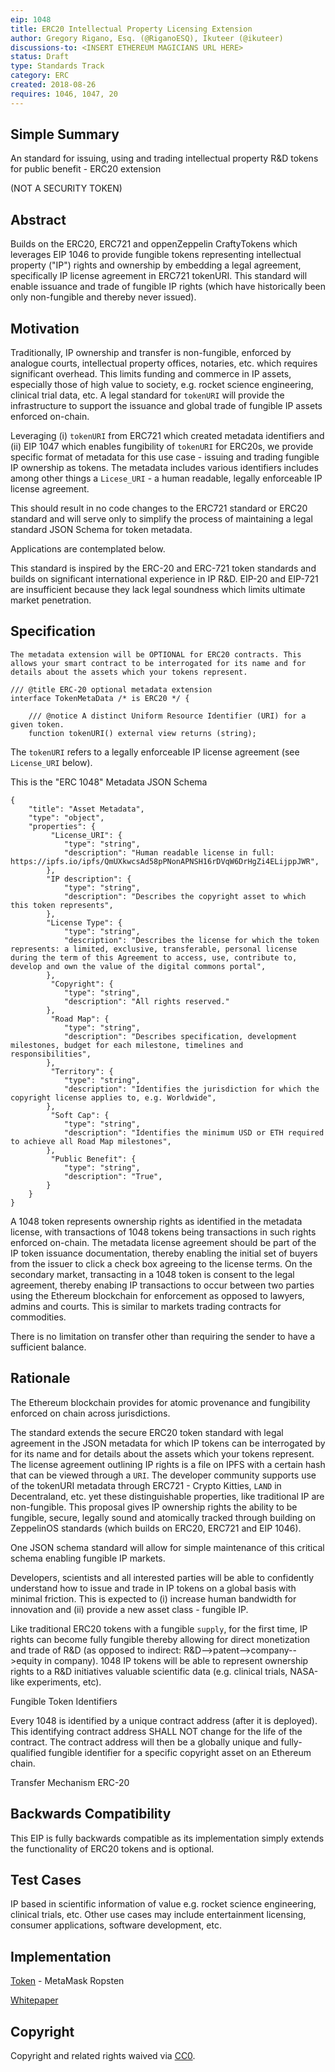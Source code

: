 ```yaml
---
eip: 1048
title: ERC20 Intellectual Property Licensing Extension
author: Gregory Rigano, Esq. (@RiganoESQ), Ikuteer (@ikuteer)
discussions-to: <INSERT ETHEREUM MAGICIANS URL HERE>
status: Draft
type: Standards Track
category: ERC
created: 2018-08-26
requires: 1046, 1047, 20
---
```


## Simple Summary
An standard for issuing, using and trading intellectual property R&D tokens for public benefit - ERC20 extension

(NOT A SECURITY TOKEN)

## Abstract

Builds on the ERC20, ERC721 and oppenZeppelin CraftyTokens which leverages EIP 1046 to provide fungible tokens representing intellectual property ("IP") rights and ownership by embedding a legal agreement, specifically IP license agreement in ERC721 tokenURI.  This standard will enable issuance and trade of fungible IP rights (which have historically been only non-fungible and thereby never issued).  


## Motivation
Traditionally, IP ownership and transfer is non-fungible, enforced by analogue courts, intellectual property offices, notaries, etc. which requires significant overhead.  This limits funding and commerce in IP assets, especially those of high value to society, e.g. rocket science engineering, clinical trial data, etc. A legal standard for ```tokenURI``` will provide the infrastructure to support the issuance and global trade of fungible IP assets enforced on-chain.

Leveraging (i) ```tokenURI``` from ERC721 which created metadata identifiers and (ii) EIP 1047 which enables fungibility of ```tokenURI``` for ERC20s, we provide specific format of metadata for this use case - issuing and trading fungible IP ownership as tokens.  The metadata includes various identifiers includes among other things a  ```Licese_URI``` - a human readable, legally enforceable IP license agreement. 

This should result in no code changes to the ERC721 standard or ERC20 standard and will serve only to simplify the process of maintaining a legal standard JSON Schema for token metadata.

Applications are contemplated below.

This standard is inspired by the ERC-20 and ERC-721 token standards and builds on significant international experience in IP R&D. EIP-20 and EIP-721 are insufficient because they lack legal soundness which limits ultimate market penetration.  


## Specification 

```
The metadata extension will be OPTIONAL for ERC20 contracts. This allows your smart contract to be interrogated for its name and for details about the assets which your tokens represent.

/// @title ERC-20 optional metadata extension
interface TokenMetaData /* is ERC20 */ {

    /// @notice A distinct Uniform Resource Identifier (URI) for a given token.
    function tokenURI() external view returns (string);

```

The ```tokenURI``` refers to a legally enforceable IP license agreement (see ```License_URI``` below).    

This is the "ERC 1048" Metadata JSON Schema

```
{
    "title": "Asset Metadata",
    "type": "object",
    "properties": {
         "License_URI": {
            "type": "string",
            "description": "Human readable license in full: https://ipfs.io/ipfs/QmUXkwcsAd58pPNonAPNSH16rDVqW6DrHgZi4ELijppJWR",
        },
        "IP description": {
            "type": "string",
            "description": "Describes the copyright asset to which this token represents",
        },
        "License Type": {
            "type": "string",
            "description": "Describes the license for which the token represents: a limited, exclusive, transferable, personal license during the term of this Agreement to access, use, contribute to, develop and own the value of the digital commons portal",
        },
         "Copyright": {
            "type": "string",
            "description": "All rights reserved."
        },
         "Road Map": {
            "type": "string",
            "description": "Describes specification, development milestones, budget for each milestone, timelines and responsibilities",
        },
         "Territory": {
            "type": "string",
            "description": "Identifies the jurisdiction for which the copyright license applies to, e.g. Worldwide",
        },
         "Soft Cap": {
            "type": "string",
            "description": "Identifies the minimum USD or ETH required to achieve all Road Map milestones",
        },
         "Public Benefit": {
            "type": "string",
            "description": "True",
        }
    }
}

```


A 1048 token represents ownership rights as identified in the metadata license, with transactions of 1048 tokens being transactions in such rights enforced on-chain. The metadata license agreement should be part of the IP token issuance documentation, thereby enabling the initial set of buyers from the issuer to click a check box agreeing to the license terms.  On the secondary market, transacting in a 1048 token is consent to the legal agreement, thereby enabing IP transactions to occur between two parties using the Ethereum blockchain for enforcement as opposed to lawyers, admins and courts. This is similar to markets trading contracts for commodities.

There is no limitation on transfer other than requiring the sender to have a sufficient balance.


## Rationale

The Ethereum blockchain provides for atomic provenance and fungibility enforced on chain across jurisdictions.

The standard extends the secure ERC20 token standard with legal agreement in the JSON metadata for which IP tokens can be interrogated by  for its name and for details about the assets which your tokens represent.  The license agreement outlining IP rights is a file on IPFS with a certain hash that can be viewed through a ```URI```.
The developer community supports use of the tokenURI metadata through ERC721 - Crypto Kitties, ```LAND``` in Decentraland, etc. yet these distinguishable properties, like traditional IP are non-fungible.  This proposal gives IP ownership rights the ability to be fungible, secure, legally sound and atomically tracked through building on ZeppelinOS standards (which builds on ERC20, ERC721 and EIP 1046).  


One JSON schema standard will allow for simple maintenance of this critical schema enabling fungible IP markets.

Developers, scientists and all interested parties will be able to confidently understand how to issue and trade in IP tokens on a global basis with minimal friction.  This is expected to (i) increase human bandwidth for innovation and (ii) provide a new asset class - fungible IP.

Like traditional ERC20 tokens with a fungible `supply`, for the first time, IP rights can become fully fungible thereby allowing for direct monetization and trade of R&D (as opposed to indirect: R&D-->patent-->company-->equity in company). 1048 IP tokens will be able to represent ownership rights to a R&D initiatives valuable scientific data (e.g. clinical trials, NASA-like experiments, etc).

Fungible Token Identifiers

Every 1048 is identified by a unique contract address (after it is deployed).  This identifying contract address SHALL NOT change for the life of the contract. The contract address will then be a globally unique and fully-qualified fungible identifier for a specific copyright asset on an Ethereum chain. 

Transfer Mechanism
ERC-20


## Backwards Compatibility
This EIP is fully backwards compatible as its implementation simply extends the functionality of ERC20 tokens and is optional.

## Test Cases
IP based in scientific information of value e.g. rocket science engineering, clinical trials, etc.  Other use cases may include entertainment licensing, consumer applications, software development, etc.

## Implementation
[Token](https://alpha.iku.network/license/view) - MetaMask Ropsten

[Whitepaper]()



## Copyright
Copyright and related rights waived via [CC0](https://creativecommons.org/publicdomain/zero/1.0/).
